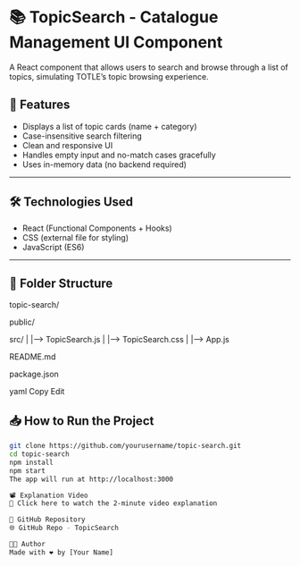 # 📚 TopicSearch - Catalogue Management UI Component

A React component that allows users to search and browse through a list of topics, simulating TOTLE’s topic browsing experience.

## 🚀 Features

- Displays a list of topic cards (name + category)
- Case-insensitive search filtering
- Clean and responsive UI
- Handles empty input and no-match cases gracefully
- Uses in-memory data (no backend required)

---

## 🛠️ Technologies Used

- React (Functional Components + Hooks)
- CSS (external file for styling)
- JavaScript (ES6)

---

## 📂 Folder Structure

topic-search/

 public/
 
 src/
 |
 |--> TopicSearch.js
 | 
 |--> TopicSearch.css
 |
 |--> App.js
   
 README.md
 
 package.json

yaml
Copy
Edit


## 📥 How to Run the Project

```bash
git clone https://github.com/yourusername/topic-search.git
cd topic-search
npm install
npm start
The app will run at http://localhost:3000

📽️ Explanation Video
🎥 Click here to watch the 2-minute video explanation

🔗 GitHub Repository
🌐 GitHub Repo - TopicSearch

👨‍💻 Author
Made with ❤️ by [Your Name]
